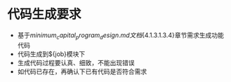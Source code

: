 # 代码生成要求
- 基于${minimum_capital_program_design.md}文档${4.1.3.1.3.4}章节需求生成功能代码
- 代码生成到${job}模块下
- 生成代码过程要认真、细致，不能出现错误
- 如代码已存在，再确认下已有代码是否符合需求